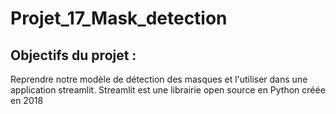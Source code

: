 # Projet_17_Mask_detection

## Objectifs du projet :
Reprendre notre modèle de détection des masques et l'utiliser dans une application streamlit. 
Streamlit est une librairie open source en Python créée en 2018
